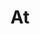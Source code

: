 ---
title: At
tags:
icon: at
svg: '<svg xmlns="http://www.w3.org/2000/svg" width="24" height="24" fill="none" viewBox="0 0 24 24" stroke-width="1.5" stroke-linecap="round" stroke-linejoin="round" stroke="currentColor"><path d="M15.556 11.996A3.554 3.554 0 0 0 12 8.442a3.555 3.555 0 1 0 0 7.108c1.778 0 3.556-1.59 3.556-3.554Zm0 0V8.442m0 3.554c0 1.333 0 3.554 2.222 3.554S20 13.329 20 11.996A7.998 7.998 0 0 0 12 4c-4.418 0-8 3.58-8 7.996a7.998 7.998 0 0 0 8 7.996c1.489.075 3.5-.374 5.134-1.628"/></svg>'
---